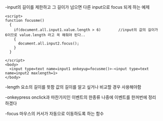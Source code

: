 



-input의 길이를 제한하고 그 길이가 넘으면 다른 input으로 focus 되게 하는 예제


    <script>
    function focusme()
      {
        if(document.all.input1.value.length > 6)        //input의 값의 길이가 6이므로 value.length 라고 꼭 해줘야 된다.. 
        {
          document.all.input2.focus();
        }
      }

    </script>
    <body>
      <input type=text name=input1 onkeyup=focusme()>-<input type=text name=input2 maxlength=1>
    </body>
    
    
-length
   요소의 길이를 뜻함 값의 길이를 알고 싶거나 비교할 경우 사용해야함
   
-onkeypress
  onclick과 마찬가지인 이벤트의 한종류 나중에 이벤트를 한꺼번에 정리하겠다
  
-focus
  마우스의 커서가 자동으로 이동하도록 하는 함수

